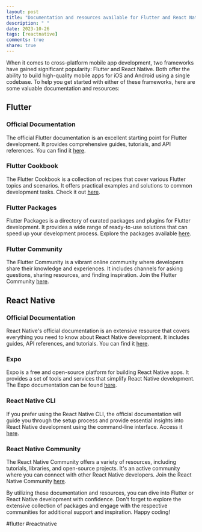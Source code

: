 ```yaml
---
layout: post
title: "Documentation and resources available for Flutter and React Native"
description: " "
date: 2023-10-26
tags: [reactnative]
comments: true
share: true
---
```


When it comes to cross-platform mobile app development, two frameworks have gained significant popularity: Flutter and React Native. Both offer the ability to build high-quality mobile apps for iOS and Android using a single codebase. To help you get started with either of these frameworks, here are some valuable documentation and resources:

## Flutter

### Official Documentation
The official Flutter documentation is an excellent starting point for Flutter development. It provides comprehensive guides, tutorials, and API references. You can find it [here](https://flutter.dev/docs).

### Flutter Cookbook
The Flutter Cookbook is a collection of recipes that cover various Flutter topics and scenarios. It offers practical examples and solutions to common development tasks. Check it out [here](https://flutter.dev/docs/cookbook).

### Flutter Packages
Flutter Packages is a directory of curated packages and plugins for Flutter development. It provides a wide range of ready-to-use solutions that can speed up your development process. Explore the packages available [here](https://pub.dev/flutter).

### Flutter Community
The Flutter Community is a vibrant online community where developers share their knowledge and experiences. It includes channels for asking questions, sharing resources, and finding inspiration. Join the Flutter Community [here](https://flutter.dev/community).

## React Native

### Official Documentation
React Native's official documentation is an extensive resource that covers everything you need to know about React Native development. It includes guides, API references, and tutorials. You can find it [here](https://reactnative.dev/docs).

### Expo
Expo is a free and open-source platform for building React Native apps. It provides a set of tools and services that simplify React Native development. The Expo documentation can be found [here](https://docs.expo.io).

### React Native CLI
If you prefer using the React Native CLI, the official documentation will guide you through the setup process and provide essential insights into React Native development using the command-line interface. Access it [here](https://github.com/react-native-community/cli).

### React Native Community
The React Native Community offers a variety of resources, including tutorials, libraries, and open-source projects. It's an active community where you can connect with other React Native developers. Join the React Native Community [here](https://www.reactnative.com/community).

By utilizing these documentation and resources, you can dive into Flutter or React Native development with confidence. Don't forget to explore the extensive collection of packages and engage with the respective communities for additional support and inspiration. Happy coding! 

#flutter #reactnative